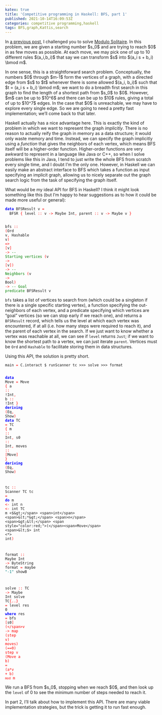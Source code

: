 ```yaml
---
katex: true
title: 'Competitive programming in Haskell: BFS, part 1'
published: 2021-10-14T16:09:53Z
categories: competitive programming,haskell
tags: BFS,graph,Kattis,search
---
```


<p>In <a href="https://byorgey.wordpress.com/2021/09/09/competitive-programming-in-haskell-kadanes-algorithm/">a previous post</a>, I challenged you to solve <a href="https://open.kattis.com/problems/modulosolitaire">Modulo Solitaire</a>. In this problem, we are given a starting number $s_0$ and are trying to reach $0$ in as few moves as possible. At each move, we may pick one of up to 10 different rules $(a_i,b_i)$ that say we can transform $s$ into $(a_i s + b_i) \bmod m$.</p>
<p>In one sense, this is a straightforward search problem. Conceptually, the numbers $0$ through $m-1$ form the vertices of a graph, with a directed edge from $s$ to $t$ whenever there is some allowed $(a_i, b_i)$ such that $t = (a_i s + b_i) \bmod m$; we want to do a breadth first search in this graph to find the length of a shortest path from $s_0$ to $0$. However, $m$ can be up to $10^6$ and there can be up to $10$ rules, giving a total of up to $10^7$ edges. In the case that $0$ is unreachable, we may have to explore every single edge. So we are going to need a pretty fast implementation; we’ll come back to that later.</p>
<p>Haskell actually has a nice advantage here. This is exactly the kind of problem in which we want to represent the graph <em>implicitly</em>. There is no reason to actually reify the graph in memory as a data structure; it would only waste memory and time. Instead, we can specify the graph implicitly using a <em>function</em> that gives the neighbors of each vertex, which means BFS itself will be a higher-order function. Higher-order functions are very awkward to represent in a language like Java or C++, so when I solve problems like this in Java, I tend to just write the whole BFS from scratch every single time, and I doubt I’m the only one. However, in Haskell we can easily make an abstract interface to BFS which takes a function as input specifying an implicit graph, allowing us to nicely separate out the graph search logic from the task of specifying the graph itself.</p>
<p>What would be my ideal API for BFS in Haskell? I think it might look something like this (but I’m happy to hear suggestions as to how it could be made more useful or general):</p>
<pre class="sourceCode haskell"><code class="sourceCode haskell"><span style="color:blue;font-weight:bold;">data</span> <span>BFSResult</span> <span>v</span> <span style="color:red;">=</span>
  <span>BFSR</span> <span style="color:red;">{</span> <span>level</span> <span style="color:red;">::</span> <span>v</span> <span style="color:red;">-&gt;</span> <span>Maybe</span> <span>Int</span><span style="color:red;">,</span> <span>parent</span> <span style="color:red;">::</span> <span>v</span> <span style="color:red;">-&gt;</span> <span>Maybe</span> <span>v</span> <span style="color:red;">}</span>

<span>bfs</span> <span style="color:red;">::</span>
  <span style="color:red;">(</span><span>Ord</span> <span>v</span><span style="color:red;">,</span> <span>Hashable</span> <span>v</span><span style="color:red;">)</span> <span style="color:red;">=&gt;</span>
  <span style="color:red;">[</span><span>v</span><span style="color:red;">]</span> <span style="color:red;">-&gt;</span>                      <span style="color:green;">-- Starting vertices</span>
  <span style="color:red;">(</span><span>v</span> <span style="color:red;">-&gt;</span> <span style="color:red;">[</span><span>v</span><span style="color:red;">]</span><span style="color:red;">)</span> <span style="color:red;">-&gt;</span>               <span style="color:green;">-- Neighbors</span>
  <span style="color:red;">(</span><span>v</span> <span style="color:red;">-&gt;</span> <span>Bool</span><span style="color:red;">)</span> <span style="color:red;">-&gt;</span>              <span style="color:green;">-- Goal predicate</span>
  <span>BFSResult</span> <span>v</span></code></pre>
<p><code>bfs</code> takes a list of vertices to search from (which could be a singleton if there is a single specific starting vertex), a function specifying the out-neighbors of each vertex, and a predicate specifying which vertices are “goal” vertices (so we can stop early if we reach one), and returns a <code>BFSResult</code> record, which tells us the level at which each vertex was encountered, if at all (i.e. how many steps were required to reach it), and the parent of each vertex in the search. If we just want to know whether a vertex was reachable at all, we can see if <code>level</code> returns <code>Just</code>; if we want to know the shortest path to a vertex, we can just iterate <code>parent</code>. Vertices must be <code>Ord</code> and <code>Hashable</code> to facilitate storing them in data structures.</p>
<p>Using this API, the solution is pretty short.</p>
<pre class="sourceCode haskell"><code class="sourceCode haskell"><span>main</span> <span style="color:red;">=</span> <span>C.interact</span> <span>$</span> <span>runScanner</span> <span>tc</span> <span>&gt;&gt;&gt;</span> <span>solve</span> <span>&gt;&gt;&gt;</span> <span>format</span>

<span style="color:blue;font-weight:bold;">data</span> <span>Move</span> <span style="color:red;">=</span> <span>Move</span> <span style="color:red;">{</span> <span>a</span> <span style="color:red;">::</span> <span>!</span><span>Int</span><span style="color:red;">,</span> <span>b</span> <span style="color:red;">::</span> <span>!</span><span>Int</span> <span style="color:red;">}</span> <span style="color:blue;font-weight:bold;">deriving</span> <span style="color:red;">(</span><span>Eq</span><span style="color:red;">,</span> <span>Show</span><span style="color:red;">)</span>
<span style="color:blue;font-weight:bold;">data</span> <span>TC</span> <span style="color:red;">=</span> <span>TC</span> <span style="color:red;">{</span> <span>m</span> <span style="color:red;">::</span> <span>Int</span><span style="color:red;">,</span> <span>s0</span> <span style="color:red;">::</span> <span>Int</span><span style="color:red;">,</span> <span>moves</span> <span style="color:red;">::</span> <span style="color:red;">[</span><span>Move</span><span style="color:red;">]</span> <span style="color:red;">}</span> <span style="color:blue;font-weight:bold;">deriving</span> <span style="color:red;">(</span><span>Eq</span><span style="color:red;">,</span> <span>Show</span><span style="color:red;">)</span>

<span>tc</span> <span style="color:red;">::</span> <span>Scanner</span> <span>TC</span>
<span>tc</span> <span style="color:red;">=</span> <span style="color:blue;font-weight:bold;">do</span>
  <span>m</span> <span style="color:red;">&lt;-</span> <span>int</span>
  <span>n</span> <span style="color:red;">&lt;-</span> <span>int</span>
  <span>TC</span> <span>m</span> <span>&lt;$&gt;</span> <span>int</span> <span>&lt;*&gt;</span> <span>n</span> <span>&gt;&lt;</span> <span style="color:red;">(</span><span>Move</span> <span>&lt;$&gt;</span> <span>int</span> <span>&lt;*&gt;</span> <span>int</span><span style="color:red;">)</span>

<span>format</span> <span style="color:red;">::</span> <span>Maybe</span> <span>Int</span> <span style="color:red;">-&gt;</span> <span>ByteString</span>
<span>format</span> <span style="color:red;">=</span> <span>maybe</span> <span style="color:teal;">"-1"</span> <span>showB</span>

<span>solve</span> <span style="color:red;">::</span> <span>TC</span> <span style="color:red;">-&gt;</span> <span>Maybe</span> <span>Int</span>
<span>solve</span> <span>TC</span><span style="color:red;">{</span><span style="color:red;">..</span><span style="color:red;">}</span> <span style="color:red;">=</span> <span>level</span> <span>res</span> <span class="hs-num">0</span>
  <span style="color:blue;font-weight:bold;">where</span>
    <span>res</span> <span style="color:red;">=</span> <span>bfs</span> <span style="color:red;">[</span><span>s0</span><span style="color:red;">]</span> <span style="color:red;">(</span><span style="color:red;">\</span><span>v</span> <span style="color:red;">-&gt;</span> <span>map</span> <span style="color:red;">(</span><span>step</span> <span>v</span><span style="color:red;">)</span> <span>moves</span><span style="color:red;">)</span> <span style="color:red;">(</span><span>==</span><span class="hs-num">0</span><span style="color:red;">)</span>
    <span>step</span> <span>v</span> <span style="color:red;">(</span><span>Move</span> <span>a</span> <span>b</span><span style="color:red;">)</span> <span style="color:red;">=</span> <span style="color:red;">(</span><span>a</span><span>*</span><span>v</span> <span>+</span> <span>b</span><span style="color:red;">)</span> <span>`mod`</span> <span>m</span></code></pre>
<p>We run a BFS from $s_0$, stopping when we reach $0$, and then look up the <code>level</code> of 0 to see the minimum number of steps needed to reach it.</p>
<p>In part 2, I’ll talk about how to implement this API. There are many viable implementation strategies, but the trick is getting it to run fast enough.</p>

